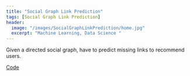 ```yaml
---
title: "Social Graph Link Prediction"
tags: [Social Graph Link Prediction]
header:
  image: "/images/SocialGraphLinkPrediction/home.jpg"
  excerpt: "Machine Learning, Data Science "
---
```


Given a directed social graph, have to predict missing links to recommend users.

[Code](https://github.com/Satyam0062/Social-Media-Graph-Prediction)
